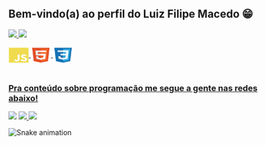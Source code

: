 ## Bem-vindo(a) ao perfil do Luiz Filipe Macedo 😁

<div>
   <a href="https://github.com/luizfilipe-om">
   <img height="180em" src="https://github-readme-stats.vercel.app/api?username=luizfilipe-om&show_icons=true&theme=tokyonight&include_all_commits=true&count_private=true"/>
   <img height="180em" src="https://github-readme-stats.vercel.app/api/top-langs/?username=devemdobro&layout=compact&langs_count=6&theme=tokyonight"/>
</div>
<div style="display: inline_block"><br>
  <img align="center" alt="Js" height="30" width="40" src="https://raw.githubusercontent.com/devicons/devicon/master/icons/javascript/javascript-plain.svg">
  <img align="center" alt="HTML" height="30" width="40" src="https://raw.githubusercontent.com/devicons/devicon/master/icons/html5/html5-original.svg">
  <img align="center" alt="CSS" height="30" width="40" src="https://raw.githubusercontent.com/devicons/devicon/master/icons/css3/css3-original.svg">
</div>
 
 <br>
 
  ### Pra conteúdo sobre programação me segue a gente nas redes abaixo!
 
<div> 
 <a href="www.instagram.com/_lufiz/" target="_blank"><img src="https://img.shields.io/badge/-Instagram-%23E4405F?style=for-the-badge&logo=instagram&logoColor=white" target="_blank"></a>
 <a href = "mailto:luizfilipe.macedo@hotmail.com"><img src="https://img.shields.io/badge/-Email-%23333?style=for-the-badge&logo=E-mail&logoColor=white" target="_blank"> </a>
 <a href="https://www.linkedin.com/in/luiz-filipe-macedo-b29021107/" target="_blank"><img src="https://img.shields.io/badge/-LinkedIn-%230077B5?style=for-the-badge&logo=linkedin&logoColor=white" target="_blank"></a> 
 
 ![Snake animation](https://github.com/luizfilipe-om/luizfilipe-om/blob/output/github-contribution-grid-snake.svg)

</div>
